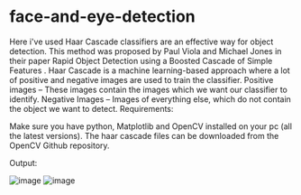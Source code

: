 # face-and-eye-detection
Here i've used Haar Cascade classifiers are an effective way for object detection. 
This method was proposed by Paul Viola and Michael Jones in their paper Rapid Object Detection using a Boosted Cascade of Simple Features .
Haar Cascade is a machine learning-based approach where a lot of positive and negative images are used to train the classifier. 
Positive images – These images contain the images which we want our classifier to identify.
Negative Images – Images of everything else, which do not contain the object we want to detect.
Requirements: 

Make sure you have python, Matplotlib and OpenCV installed on your pc (all the latest versions).
The haar cascade files can be downloaded from the OpenCV Github repository.

Output:


![image](https://user-images.githubusercontent.com/67739998/175254833-37a429c9-54f4-4ce5-82a5-0971cc684618.png)
![image](https://user-images.githubusercontent.com/67739998/175255080-e3bc9d6c-a010-41c6-972d-4e5231373230.png)


